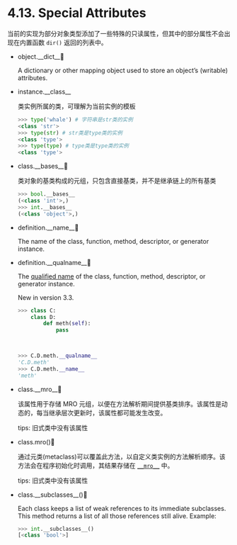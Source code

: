 # 4.13. Special Attributes

当前的实现为部分对象类型添加了一些特殊的只读属性，但其中的部分属性不会出现在内置函数 `dir()` 返回的列表中。

- object.\_\_dict\_\_🔧

  A dictionary or other mapping object used to store an object’s (writable) attributes.

- instance.\_\_class\_\_

  类实例所属的类，可理解为当前实例的模板

  ```python
  >>> type('whale') # 字符串是str类的实例
  <class 'str'>
  >>> type(str) # str类是type类的实例
  <class 'type'>
  >>> type(type) # type类是type类的实例
  <class 'type'>
  ```

- class.\_\_bases\_\_🔧

  类对象的基类构成的元组，只包含直接基类，并不是继承链上的所有基类

  ```python
  >>> bool.__bases__
  (<class 'int'>,)
  >>> int.__bases__
  (<class 'object'>,)
  ```

- definition.\_\_name\_\_🔧

  The name of the class, function, method, descriptor, or generator instance.

- definition.\_\_qualname\_\_🔧

  The [qualified name](https://docs.python.org/3.7/glossary.html#term-qualified-name) of the class, function, method, descriptor, or generator instance.

  New in version 3.3.

  ```python
  >>> class C:
      class D:
          def meth(self):
              pass
  
          
  
  >>> C.D.meth.__qualname__
  'C.D.meth'
  >>> C.D.meth.__name__
  'meth'
  ```

- class.\_\_mro\_\_🔧

  该属性用于存储 MRO 元组，以便在方法解析期间提供基类排序。该属性是动态的，每当继承层次更新时，该属性都可能发生改变。

  tips: 旧式类中没有该属性

- class.mro()🔨

  通过元类(metaclass)可以覆盖此方法，以自定义类实例的方法解析顺序。该方法会在程序初始化时调用，其结果存储在 [`__mro__`](https://docs.python.org/3.7/library/stdtypes.html#class.__mro__) 中。

  tips: 旧式类中没有该属性

- class.\_\_subclasses\_\_()🔨

  Each class keeps a list of weak references to its immediate subclasses. This method returns a list of all those references still alive. Example:

  ```python
  >>> int.__subclasses__()
  [<class 'bool'>]
  ```

